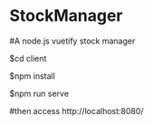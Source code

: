 # StockManager
#A node.js vuetify stock manager

$cd client

$npm install

$npm run serve

#then access http://localhost:8080/

